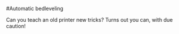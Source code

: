 #Automatic bedleveling

Can you teach an old printer new tricks? Turns out you can, with due caution!
